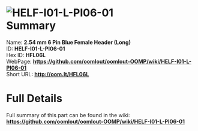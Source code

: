
![HELF-I01-L-PI06-01](https://github.com/oomlout/oomlout-OOMP/blob/master/parts/HELF-I01-L-PI06-01/HELF-I01-L-PI06-01_420.jpg)   
Summary
=================
  
Name: __2.54 mm 6 Pin Blue Female Header (Long)__    
ID: __HELF-I01-L-PI06-01__   
Hex ID: __HFL06L__   
WebPage: __https://github.com/oomlout/oomlout-OOMP/wiki/HELF-I01-L-PI06-01__   
Short URL: __http://oom.lt/HFL06L__   

Full Details
==========================
Full summary of this part can be found in the wiki:   
__https://github.com/oomlout/oomlout-OOMP/wiki/HELF-I01-L-PI06-01__    

